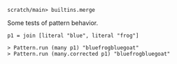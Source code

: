``` ucm :hide
scratch/main> builtins.merge
```

Some tests of pattern behavior.

``` unison
p1 = join [literal "blue", literal "frog"]

> Pattern.run (many p1) "bluefrogbluegoat"
> Pattern.run (many.corrected p1) "bluefrogbluegoat"
```
